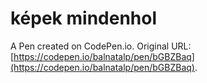 # képek mindenhol

A Pen created on CodePen.io. Original URL: [https://codepen.io/balnatalp/pen/bGBZBaq](https://codepen.io/balnatalp/pen/bGBZBaq).


